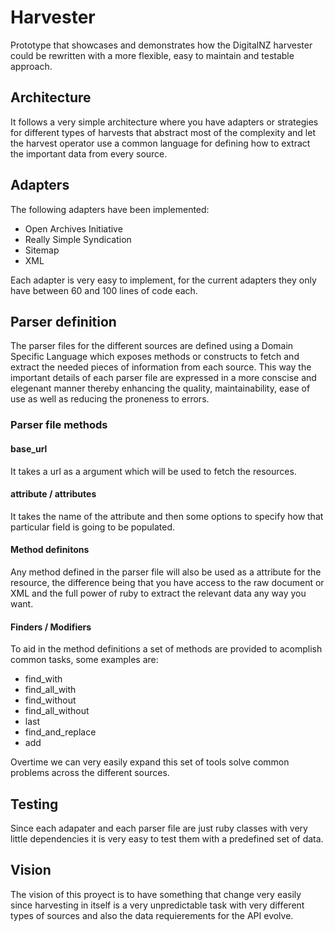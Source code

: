 Harvester
=========

Prototype that showcases and demonstrates how the DigitalNZ harvester could be rewritten with a more flexible, easy to maintain and testable approach.

## Architecture

It follows a very simple architecture where you have adapters or strategies for different types of harvests that abstract most of the complexity and let the harvest operator use a common language for defining how to extract the important data from every source.

## Adapters

The following adapters have been implemented:

* Open Archives Initiative
* Really Simple Syndication
* Sitemap
* XML

Each adapter is very easy to implement, for the current adapters they only have between 60 and 100 lines of code each.

## Parser definition

The parser files for the different sources are defined using a Domain Specific Language which exposes methods or constructs to fetch and extract the needed pieces of information from each source. This way the important details of each parser file are expressed in a more conscise and elegenant manner thereby enhancing the quality, maintainability, ease of use as well as reducing the proneness to errors.

### Parser file methods

#### base_url
It takes a url as a argument which will be used to fetch the resources.

#### attribute / attributes
It takes the name of the attribute and then some options to specify how that particular field is going to be populated.

#### Method definitons
Any method defined in the parser file will also be used as a attribute for the resource, the difference being that you have access to the raw document or XML and the full power of ruby to extract the relevant data any way you want. 

#### Finders / Modifiers
To aid in the method definitions a set of methods are provided to acomplish common tasks, some examples are:

* find_with
* find_all_with
* find_without
* find_all_without
* last
* find_and_replace
* add

Overtime we can very easily expand this set of tools solve common problems across the different sources. 

## Testing
Since each adapater and each parser file are just ruby classes with very little dependencies it is very easy to test them with a predefined set of data.

## Vision
The vision of this proyect is to have something that change very easily since harvesting in itself is a very unpredictable task with very different types of sources and also the data requierements for the API evolve.